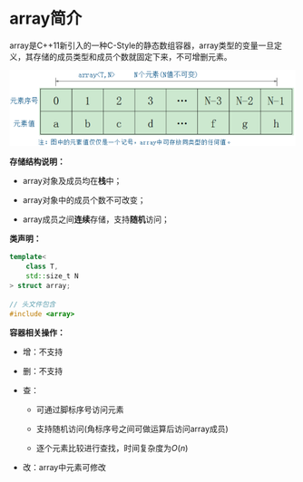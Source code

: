 # array简介

array是C++11新引入的一种C-Style的静态数组容器，array类型的变量一旦定义，其存储的成员类型和成员个数就固定下来，不可增删元素。

![array存储结构](../../../images/stl/array存储结构.png)

**存储结构说明：**

* array对象及成员均在**栈**中；

* array对象中的成员个数不可改变；

* array成员之间**连续**存储，支持**随机**访问；

**类声明：**

```c++
template< 
    class T, 
    std::size_t N 
> struct array;

// 头文件包含
#include <array>
```

**容器相关操作：**

* 增：不支持

* 删：不支持

* 查：

  * 可通过脚标序号访问元素

  * 支持随机访问(角标序号之间可做运算后访问array成员)

  * 逐个元素比较进行查找，时间复杂度为$O(n)$

* 改：array中元素可修改
